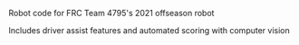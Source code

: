 Robot code for FRC Team 4795's 2021 offseason robot

Includes driver assist features and automated scoring with computer vision